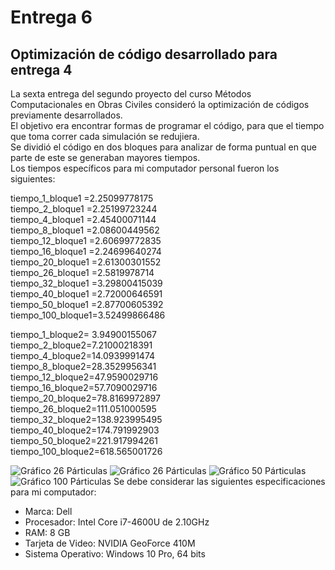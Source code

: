 # Entrega 6 
## Optimización de código desarrollado para entrega 4

La sexta entrega del segundo proyecto del curso Métodos Computacionales en Obras Civiles consideró la optimización de códigos previamente desarrollados.\
El objetivo era encontrar formas de programar el código, para que el tiempo que toma correr cada simulación se redujiera. \
Se dividió el código en dos bloques para analizar de forma puntual en que parte de este se generaban mayores tiempos.\
Los tiempos específicos para mi computador personal fueron los siguientes:

tiempo_1_bloque1  =2.25099778175\
tiempo_2_bloque1  =2.25199723244\
tiempo_4_bloque1  =2.45400071144\
tiempo_8_bloque1  =2.08600449562\
tiempo_12_bloque1 =2.60699772835\
tiempo_16_bloque1 =2.24699640274\
tiempo_20_bloque1 =2.61300301552\
tiempo_26_bloque1 =2.5819978714\
tiempo_32_bloque1 =3.29800415039\
tiempo_40_bloque1 =2.72000646591\
tiempo_50_bloque1 =2.87700605392\
tiempo_100_bloque1=3.52499866486

tiempo_1_bloque2= 3.94900155067\
tiempo_2_bloque2=7.21000218391\
tiempo_4_bloque2=14.0939991474\
tiempo_8_bloque2=28.3529956341\
tiempo_12_bloque2=47.9590029716\
tiempo_16_bloque2=57.7090029716\
tiempo_20_bloque2=78.8169972897\
tiempo_26_bloque2=111.051000595\
tiempo_32_bloque2=138.923995495\
tiempo_40_bloque2=174.791992903\
tiempo_50_bloque2=221.917994261\
tiempo_100_bloque2=618.565001726


![Gráfico 26 Párticulas](https://github.com/nicolasilvac/MCOC-Proyecto-2/blob/master/%5BEntrega%206%5D/%5BVicente%20Carre%C3%B1o%5D/8%20Particulas.png)
![Gráfico 26 Párticulas](https://github.com/nicolasilvac/MCOC-Proyecto-2/blob/master/%5BEntrega%206%5D/%5BVicente%20Carre%C3%B1o%5D/26%20Particulas.png)
![Gráfico 50 Párticulas](https://github.com/nicolasilvac/MCOC-Proyecto-2/blob/master/%5BEntrega%206%5D/%5BVicente%20Carre%C3%B1o%5D/50%20Particulas.png)
![Gráfico 100 Párticulas](https://github.com/nicolasilvac/MCOC-Proyecto-2/blob/master/%5BEntrega%206%5D/%5BVicente%20Carre%C3%B1o%5D/100%20Particulas.png)
Se debe considerar las siguientes especificaciones para mi computador:
- Marca: Dell
- Procesador: Intel Core i7-4600U de 2.10GHz
- RAM: 8 GB
- Tarjeta de Video: NVIDIA GeoForce 410M
- Sistema Operativo: Windows 10 Pro, 64 bits
